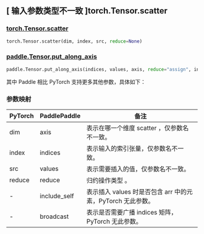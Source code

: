 ## [ 输入参数类型不一致 ]torch.Tensor.scatter

### [torch.Tensor.scatter](https://pytorch.org/docs/stable/generated/torch.Tensor.scatter.html#torch.Tensor.scatter)

```python
torch.Tensor.scatter(dim, index, src, reduce=None)
```

### [paddle.Tensor.put_along_axis](https://www.paddlepaddle.org.cn/documentation/docs/zh/develop/api/paddle/Tensor_cn.html#put-along-axis-arr-index-value-axis-reduce-assign)

```python
paddle.Tensor.put_along_axis(indices, values, axis, reduce="assign", include_self=True, broadcast=True)
```

其中 Paddle 相比 PyTorch 支持更多其他参数，具体如下：

### 参数映射

| PyTorch | PaddlePaddle | 备注    |
| ------- | ------------ | ------- |
| dim     | axis         | 表示在哪一个维度 scatter ，仅参数名不一致。 |
| index   | indices        | 表示输入的索引张量，仅参数名不一致。 |
| src     | values        | 表示需要插入的值，仅参数名不一致。 |
| reduce       | reduce       | 归约操作类型 。 |
| -            | include_self | 表示插入 values 时是否包含 arr 中的元素，PyTorch 无此参数。|
| -            | broadcast   | 表示是否需要广播 indices 矩阵，PyTorch 无此参数。 |
